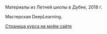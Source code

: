 Материалы из Летней школы в Дубне, 2018 г.

Мастерская DeepLearning.

[Страница курса на моём сайте](http://nagornyy.me/#/SummerSchoolDubna2018)

